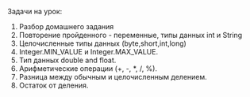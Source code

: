 Задачи на урок:
1. Разбор домашнего задания
2. Повторение пройденного - переменные, типы данных int и String
3. Целочисленные типы данных (byte,short,int,long) 
4. Integer.MIN_VALUE и Integer.MAX_VALUE.
5. Тип данных double and float.
6. Арифметические операции (+, -, *, /, %).
7. Разница между обычным и целочисленным делением.
8. Остаток от деления.